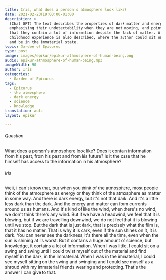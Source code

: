 ```yaml
---
title: Iris, what does a person's atmosphere look like?
date: 2021-02-23T19:00:00-01:00
description: >
  (Chat GPT) The text describes the properties of dark matter and energy,
  emphasising their undetectability when they are not moving, and pointing out
  that they contain a lot of information despite the lack of matter. A personal
  childhood experience is also described, where the author could sit on a swing
  and be in the immaterial state.
topic: Garden of Epicurus
type: post
image: images/epikur/epikur-athmosphere-of-human-being.png
audio: epikur-athmosphere-of-human-being.mp3
imageWidth: 90
author: Iris
categories:
  - Garden of Epicurus
tags:
  - Epicurus
  - the atmosphere
  - dark energy
  - science
  - knowledge
translation: auto
layout: epikur

---
```


###### Question
What does a person's atmosphere look like? Does it contain information from his past, from his past and from his future? Is it the case that he himself has access to the information in his atmosphere?

###### Iris
Well, I can't know that, but when you think of the atmosphere, most people think of the atmosphere as energy or they think of the atmosphere as matter in some way. And there is dark energy, but it's not that dark. And it's a little less dark than the dark. And the energy and matter can form currents around us as humans. And it's kind of like the wind, when there's no wind, we don't think there's any wind. But if we have a headwind, we feel that it is blowing, but if we are travelling downwind, we do not feel that it is blowing until we stop. But the dark that is just dark, that is precisely what the film is, that it has no matter. That is why it is dark, even if the sun shines on it, it is dark. You can never see the darkness, it's there all the time, even when the sun is shining at its worst. But it contains a huge amount of science, but knowledge, it contains a lot of information. When I was little, I could sit on a swing and swing until I could twist myself out of the material and find myself in the dark, in the immaterial. When I was in the immaterial, I could see myself sitting on the swing and swinging and I could see myself as a shroud with my immaterial friends wearing and protecting. That's the answer I can give to that.